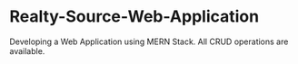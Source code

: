 # Realty-Source-Web-Application
Developing a Web Application using MERN Stack. All CRUD operations are available.
